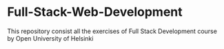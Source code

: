 # Full-Stack-Web-Development
This repository consist all the exercises of Full Stack Development course by Open University of Helsinki
